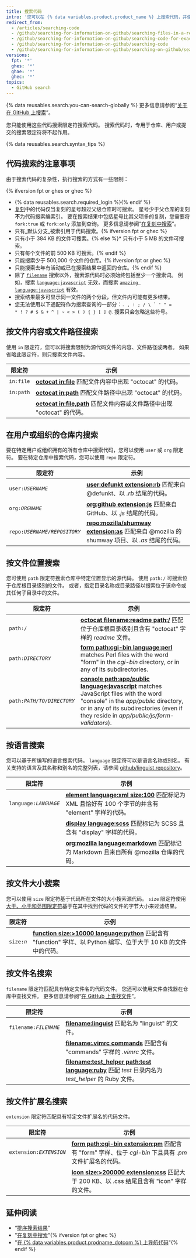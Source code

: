 ```yaml
---
title: 搜索代码
intro: '您可以在 {% data variables.product.product_name %} 上搜索代码，并使用这些代码搜索限定符的任意组合缩小结果范围。'
redirect_from:
  - /articles/searching-code
  - /github/searching-for-information-on-github/searching-files-in-a-repository-for-exact-matches
  - /github/searching-for-information-on-github/searching-code-for-exact-matches
  - /github/searching-for-information-on-github/searching-code
  - /github/searching-for-information-on-github/searching-on-github/searching-code
versions:
  fpt: '*'
  ghes: '*'
  ghae: '*'
  ghec: '*'
topics:
  - GitHub search
---
```


{% data reusables.search.you-can-search-globally %} 更多信息请参阅“[关于在 GitHub 上搜索](/search-github/getting-started-with-searching-on-github/about-searching-on-github)”。

您只能使用这些代码搜索限定符搜索代码。 搜索代码时，专用于仓库、用户或提交的搜索限定符将不起作用。

{% data reusables.search.syntax_tips %}

## 代码搜索的注意事项

由于搜索代码的复杂性，执行搜索的方式有一些限制：

{% ifversion fpt or ghes or ghec %}
- {% data reusables.search.required_login %}{% endif %}
- [复刻](/pull-requests/collaborating-with-pull-requests/working-with-forks/about-forks)中的代码仅当复刻的星号超过父级仓库时可搜索。 星号少于父仓库的复刻**不**为代码搜索编索引。 要在搜索结果中包括星号比其父项多的复刻，您需要将 `fork:true` 或 `fork:only` 添加到查询。 更多信息请参阅“[在复刻中搜索](/search-github/searching-on-github/searching-in-forks)”。
- 只有_默认分支_被索引用于代码搜索。{% ifversion fpt or ghec %}
- 只有小于 384 KB 的文件可搜索。{% else %}* 只有小于 5 MB 的文件可搜索。
- 只有每个文件的前 500 KB 可搜索。{% endif %}
- 只能搜索少于 500,000 个文件的仓库。{% ifversion fpt or ghec %}
- 只能搜索去年有活动或已在搜索结果中返回的仓库。{% endif %}
- 除了 [`filename`](#search-by-filename) 搜索以外，搜索源代码时必须始终包括至少一个搜索词。 例如，搜索 [`language:javascript`](https://github.com/search?utf8=%E2%9C%93&q=language%3Ajavascript&type=Code&ref=searchresults) 无效，而搜索 [`amazing language:javascript`](https://github.com/search?utf8=%E2%9C%93&q=amazing+language%3Ajavascript&type=Code&ref=searchresults) 有效。
- 搜索结果最多可显示同一文件的两个分段，但文件内可能有更多结果。
- 您无法使用以下通配符作为搜索查询的一部分：<code>. , : ; / \ ` ' " = * ! ? # $ & + ^ | ~ < > ( ) { } [ ] @</code>. 搜索只会忽略这些符号。

## 按文件内容或文件路径搜索

使用 `in` 限定符，您可以将搜索限制为源代码文件的内容、文件路径或两者。 如果省略此限定符，则只搜索文件内容。

| 限定符       | 示例                                                                                                                       |
| --------- | ------------------------------------------------------------------------------------------------------------------------ |
| `in:file` | [**octocat in:file**](https://github.com/search?q=octocat+in%3Afile&type=Code) 匹配文件内容中出现 "octocat" 的代码。                  |
| `in:path` | [**octocat in:path**](https://github.com/search?q=octocat+in%3Apath&type=Code) 匹配文件路径中出现 "octocat" 的代码。                  |
|           | [**octocat in:file,path**](https://github.com/search?q=octocat+in%3Afile%2Cpath&type=Code) 匹配文件内容或文件路径中出现 "octocat" 的代码。 |

## 在用户或组织的仓库内搜索

要在特定用户或组织拥有的所有仓库中搜索代码，您可以使用 `user` 或 `org` 限定符。 要在特定仓库中搜索代码，您可以使用 `repo` 限定符。

| 限定符                       | 示例                                                                                                                                                                                 |
| ------------------------- | ---------------------------------------------------------------------------------------------------------------------------------------------------------------------------------- |
| <code>user:<em>USERNAME</em></code> | [**user:defunkt extension:rb**](https://github.com/search?q=user%3Agithub+extension%3Arb&type=Code) 匹配来自 @defunkt、以 <em>.rb</em> 结尾的代码。                                 |
| <code>org:<em>ORGNAME</em></code> | [**org:github extension:js**](https://github.com/search?utf8=%E2%9C%93&q=org%3Agithub+extension%3Ajs&type=Code) 匹配来自 GitHub、以 <em>.js</em> 结尾的代码。                       |
| <code>repo:<em>USERNAME/REPOSITORY</em></code> | [**repo:mozilla/shumway extension:as**](https://github.com/search?q=repo%3Amozilla%2Fshumway+extension%3Aas&type=Code) 匹配来自 @mozilla 的 shumway 项目、以 <em>.as</em> 结尾的代码。 |

## 按文件位置搜索

您可使用 `path` 限定符搜索仓库中特定位置显示的源代码。 使用 `path:/` 可搜索位于仓库根目录级别的文件。 或者，指定目录名称或目录路径以搜索位于该命令或其任何子目录中的文件。

| 限定符                        | 示例                                                                                                                                                                                                                                                                                                                               |
| -------------------------- | -------------------------------------------------------------------------------------------------------------------------------------------------------------------------------------------------------------------------------------------------------------------------------------------------------------------------------- |
| <code>path:/</code>  | [**octocat filename:readme path:/**](https://github.com/search?utf8=%E2%9C%93&q=octocat+filename%3Areadme+path%3A%2F&type=Code) 匹配位于仓库根目录级别且含有 "octocat" 字样的 _readme_ 文件。                                                                                                                                                        |
| <code>path:<em>DIRECTORY</em></code>  | [**form path:cgi-bin language:perl**](https://github.com/search?q=form+path%3Acgi-bin+language%3Aperl&type=Code) matches Perl files with the word "form" in the <em>cgi-bin</em> directory, or in any of its subdirectories.                                                                                              |
| <code>path:<em>PATH/TO/DIRECTORY</em></code> | [**console path:app/public language:javascript**](https://github.com/search?q=console+path%3A%22app%2Fpublic%22+language%3Ajavascript&type=Code) matches JavaScript files with the word "console" in the <em>app/public</em> directory, or in any of its subdirectories (even if they reside in <em>app/public/js/form-validators</em>). |

## 按语言搜索
<!-- If you make changes to this feature, update /getting-started-with-github/github-language-support to reflect any changes. -->

您可以基于所编写的语言搜索代码。 `language` 限定符可以是语言名称或别名。 有关支持的语言及其名称和别名的完整列表，请参阅 [github/linguist repository](https://github.com/github/linguist/blob/master/lib/linguist/languages.yml)。

| 限定符                        | 示例                                                                                                                                                               |
| -------------------------- | ---------------------------------------------------------------------------------------------------------------------------------------------------------------- |
| <code>language:<em>LANGUAGE</em></code> | [**element language:xml size:100**](https://github.com/search?q=element+language%3Axml+size%3A100&type=Code) 匹配标记为 XML 且恰好有 100 个字节的并含有 "element" 字样的代码。         |
|                            | [**display language:scss**](https://github.com/search?q=display+language%3Ascss&type=Code) 匹配标记为 SCSS 且含有 "display" 字样的代码。                                       |
|                            | [**org:mozilla language:markdown**](https://github.com/search?utf8=%E2%9C%93&q=org%3Amozilla+language%3Amarkdown&type=Code) 匹配标记为 Markdown 且来自所有 @mozilla 仓库的代码。 |

## 按文件大小搜索

您可以使用 `size` 限定符基于代码所在文件的大小搜索源代码。 `size` 限定符使用[大于、小于和范围限定符](/search-github/getting-started-with-searching-on-github/understanding-the-search-syntax)基于在其中找到代码的文件的字节大小来过滤结果。

| 限定符                        | 示例                                                                                                                                                                                       |
| -------------------------- | ---------------------------------------------------------------------------------------------------------------------------------------------------------------------------------------- |
| <code>size:<em>n</em></code> | [**function size:&gt;10000 language:python**](https://github.com/search?q=function+size%3A%3E10000+language%3Apython&type=Code) 匹配含有 "function" 字样、以 Python 编写、位于大于 10 KB 的文件中的代码。 |

## 按文件名搜索

`filename` 限定符匹配具有特定文件名的代码文件。 您还可以使用文件查找器在仓库中查找文件。 更多信息请参阅“[在 GitHub 上查找文件](/search-github/searching-on-github/finding-files-on-github)”。

| 限定符                        | 示例                                                                                                                                                                                             |
| -------------------------- | ---------------------------------------------------------------------------------------------------------------------------------------------------------------------------------------------- |
| <code>filename:<em>FILENAME</em></code> | [**filename:linguist**](https://github.com/search?utf8=%E2%9C%93&q=filename%3Alinguist&type=Code) 匹配名为 "linguist" 的文件。                                                                         |
|                            | [**filename:.vimrc commands**](https://github.com/search?q=filename%3A.vimrc+commands&type=Code) 匹配含有 "commands" 字样的 *.vimrc* 文件。                                                              |
|                            | [**filename:test_helper path:test language:ruby**](https://github.com/search?q=minitest+filename%3Atest_helper+path%3Atest+language%3Aruby&type=Code) 匹配 *test* 目录内名为 *test_helper* 的 Ruby 文件。 |

## 按文件扩展名搜索

`extension` 限定符匹配具有特定文件扩展名的代码文件。

| 限定符                        | 示例                                                                                                                                                                                                |
| -------------------------- | ------------------------------------------------------------------------------------------------------------------------------------------------------------------------------------------------- |
| <code>extension:<em>EXTENSION</em></code> | [**form path:cgi-bin extension:pm**](https://github.com/search?q=form+path%3Acgi-bin+extension%3Apm&type=Code) 匹配含有 "form" 字样、位于 <em>cgi-bin</em> 下且具有 <em>.pm</em> 文件扩展名的代码。 |
|                            | [**icon size:>200000 extension:css**](https://github.com/search?utf8=%E2%9C%93&q=icon+size%3A%3E200000+extension%3Acss&type=Code) 匹配大于 200 KB、以 .css 结尾且含有 "icon" 字样的文件。                          |

## 延伸阅读

- “[排序搜索结果](/search-github/getting-started-with-searching-on-github/sorting-search-results/)”
- "[在复刻中搜索](/search-github/searching-on-github/searching-in-forks)"{% ifversion fpt or ghec %}
- "[在 {% data variables.product.prodname_dotcom %} 上导航代码](/github/managing-files-in-a-repository/navigating-code-on-github)"{% endif %}
